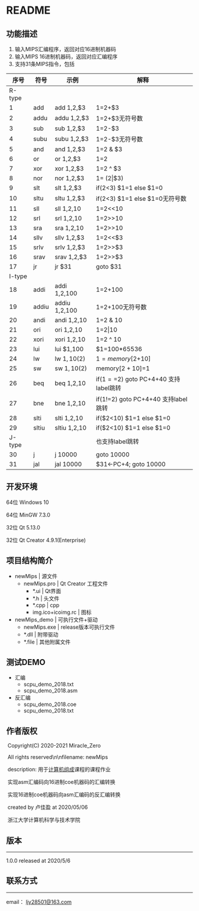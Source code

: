 # README



## 功能描述

1. 输入MIPS汇编程序，返回对应16进制机器码
2. 输入MIPS 16进制机器码，返回对应汇编程序
3. 支持31条MIPS指令，包括

| 序号   | 符号  | 示例            | 解释                                  |
| ------ | ----- | --------------- | ------------------------------------- |
| R-type |       |                 |                                       |
| 1      | add   | add $1,$2,$3    | $1=$2+$3                              |
| 2      | addu  | addu $1,$2,$3   | $1=$2+$3无符号数                      |
| 3      | sub   | sub $1,$2,$3    | $1=$2-$3                              |
| 4      | subu  | subu $1,$2,$3   | $1=$2-$3无符号数                      |
| 5      | and   | and $1,$2,$3    | $1=$2 & $3                            |
| 6      | or    | or $1,$2,$3     | $1=$2                                 |
| 7      | xor   | xor $1,$2,$3    | $1=$2 ^ $3                            |
| 8      | nor   | nor $1,$2,$3    | $1=~($2\|$3)                          |
| 9      | slt   | slt $1,$2,$3    | if($2<$3)  $1=1 else  $1=0            |
| 10     | sltu  | sltu $1,$2,$3   | if($2<$3)  $1=1 else  $1=0无符号数    |
| 11     | sll   | sll $1,$2,10    | $1=$2<<10                             |
| 12     | srl   | srl $1,$2,10    | $1=$2>>10                             |
| 13     | sra   | sra $1,$2,10    | $1=$2>>10                             |
| 14     | sllv  | sllv $1,$2,$3   | $1=$2<<$3                             |
| 15     | srlv  | srlv $1,$2,$3   | $1=$2>>$3                             |
| 16     | srav  | srav $1,$2,$3   | $1=$2>>$3                             |
| 17     | jr    | jr $31          | goto $31                              |
| I-type |       |                 |                                       |
| 18     | addi  | addi $1,$2,100  | $1=$2+100                             |
| 19     | addiu | addiu $1,$2,100 | $1=$2+100无符号数                     |
| 20     | andi  | andi $1,$2,10   | $1=$2 & 10                            |
| 21     | ori   | ori $1,$2,10    | $1=$2\|10                             |
| 22     | xori  | xori $1,$2,10   | $1=$2 ^ 10                            |
| 23     | lui   | lui $1,100      | \$1=100*65536                          |
| 24     | lw    | lw $1,10($2)    | $1=memory[$2+10]                      |
| 25     | sw    | sw $1,10($2)    | memory[$2+10]=$1                      |
| 26     | beq   | beq $1,$2,10    | if($1==$2) goto PC+4+40 支持label跳转 |
| 27     | bne   | bne $1,$2,10    | if($1!=$2) goto PC+4+40 支持label跳转 |
| 28     | slti  | slti $1,$2,10   | if($2<10) $1=1 else $1=0              |
| 29     | sltiu | sltiu $1,$2,10  | if($2<10) $1=1 else $1=0              |
| J-type |       |                 | 也支持label跳转                       |
| 30     | j     | j 10000         | goto 10000                            |
| 31     | jal   | jal 10000       | $31<-PC+4; goto 10000                 |



## 开发环境

64位 Windows 10

64位 MinGW 7.3.0

32位 Qt 5.13.0

32位 Qt Creator 4.9.1(Enterprise)



## 项目结构简介

- newMips											     | 源文件
  - newMips.pro							          | Qt Creator 工程文件
    - *.ui										        | Qt界面
    - *.h										         | 头文件
    - *.cpp								 	        | cpp
    - img.ico+icoimg.rc		                | 图标
- newMips_demo						  	    	| 可执行文件+驱动
  - newMips.exe							         | release版本可执行文件
  - *.dll										     	  | 附带驱动
  - *.file								                  | 其他附属文件



## 测试DEMO

- 汇编
  - scpu_demo_2018.txt
  - scpu_demo_2018.asm
- 反汇编
  - scpu_demo_2018.coe
  - scpu_demo_2018.txt



## 作者版权

​	Copyright(C) 2020-2021 Miracle_Zero

​	All rights reserved\n\nfilename:	newMips

​	description:	  用于<u>计算机组成</u>课程的课程作业

​						     实现asm汇编码向16进制coe机器码的汇编转换

​						     实现16进制coe机器码向asm汇编码的反汇编转换

​	created by 卢佳盈 at 2020/05/06

​	浙江大学计算机科学与技术学院



## 版本
---
1.0.0 released at 2020/5/6



## 联系方式
---
email：	ljy28501@163.com
